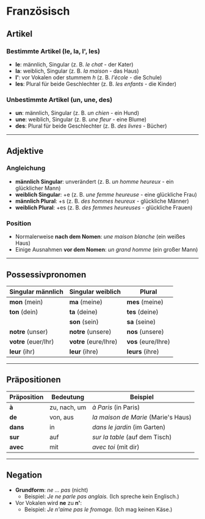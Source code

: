 
# Französisch 

##  **Artikel**

### Bestimmte Artikel (le, la, l', les)

- **le**: männlich, Singular (z. B. *le chat* - der Kater)
- **la**: weiblich, Singular (z. B. *la maison* - das Haus)
- **l'**: vor Vokalen oder stummem *h* (z. B. *l'école* - die Schule)
- **les**: Plural für beide Geschlechter (z. B. *les enfants* - die Kinder)

### Unbestimmte Artikel (un, une, des)

- **un**: männlich, Singular (z. B. *un chien* - ein Hund)
- **une**: weiblich, Singular (z. B. *une fleur* - eine Blume)
- **des**: Plural für beide Geschlechter (z. B. *des livres* - Bücher)

---

## **Adjektive**

### Angleichung

- **männlich Singular**: unverändert (z. B. *un homme heureux* - ein glücklicher Mann)
- **weiblich Singular**: +e (z. B. *une femme heureuse* - eine glückliche Frau)
- **männlich Plural**: +s (z. B. *des hommes heureux* - glückliche Männer)
- **weiblich Plural**: +es (z. B. *des femmes heureuses* - glückliche Frauen)

### Position

- Normalerweise **nach dem Nomen**: *une maison blanche* (ein weißes Haus)
- Einige Ausnahmen **vor dem Nomen**: *un grand homme* (ein großer Mann)

---


## **Possessivpronomen**

| Singular männlich    | Singular weiblich     | Plural              |
| -------------------- | --------------------- | ------------------- |
| **mon** (mein)       | **ma** (meine)        | **mes** (meine)     |
| **ton** (dein)       | **ta** (deine)        | **tes** (deine)     |
|                      | **son** (sein)        | **sa** (seine)      |
| **notre** (unser)    | **notre** (unsere)    | **nos** (unsere)    |
| **votre** (euer/Ihr) | **votre** (eure/Ihre) | **vos** (eure/Ihre) |
| **leur** (ihr)       | **leur** (ihre)       | **leurs** (ihre)    |

---


## **Präpositionen**

| Präposition | Bedeutung    | Beispiel                            |
| ----------- | ------------ | ----------------------------------- |
| **à**       | zu, nach, um | *à Paris* (in Paris)                |
| **de**      | von, aus     | *la maison de Marie* (Marie's Haus) |
| **dans**    | in           | *dans le jardin* (im Garten)        |
| **sur**     | auf          | *sur la table* (auf dem Tisch)      |
| **avec**    | mit          | *avec toi* (mit dir)                |

---

## **Negation**

- **Grundform**: *ne ... pas* (nicht)
  - Beispiel: *Je ne parle pas anglais.* (Ich spreche kein Englisch.)
- Vor Vokalen wird **ne** zu **n'**:
  - Beispiel: *Je n'aime pas le fromage.* (Ich mag keinen Käse.)

